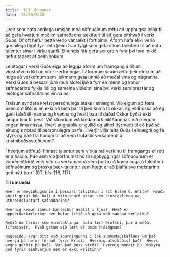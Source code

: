 ```yaml
---
title:  Til íhugunar
date:  26/09/2020
---
```


„Þeir sem hafa andlega umsjón með söfnuðinum ættu að upphugsa leiðir til að gefa hverjum meðlim safnaðarins tækifæri til að gera eitthvað í verki Guðs.  Of oft hefur þetta verið vanrækt í fortíðinni.  Áform hafa ekki verið greinilega lögð fyrir eða þeim framfylgt sem gefa öllum tækifæri til að nota talentur sínar í virku starfi.  Einungis fáir gera sér grein fyrir því hve mikið hefur tapast af þeim sökum.

Leiðtogar í verki Guðs eiga að leggja áform um framgang á öllum vígstöðvum líkt og vitrir herforingjar.  Í áformum sínum ættu þeir einkum að huga að verkefnum sem leikmenn geta unnið að meðal vina og nágranna.  Verki Guðs á þessari jörð mun aldrei ljúka fyrr en menn og konur safnaðarins fylkja liði og sameina viðleitni sína því verki sem prestar og leiðtogar safnaðarins vinna að.

Frelsun syndara krefst persónulegs átaks í einlægni.  Við eigum að færa þeim orð lífsins en ekki að bíða þar til þeir koma til okkar.  Ég vildi óska að ég gæti talað til manna og kvenna og hvatt þau til dáða!   Okkur býðst ekki langur tími til þess.  Við stöndum við landamörk eilífðarinnar.  Við megum engan tíma missa.  Hvert augnablik er gullið og alltof dýrmætt til að það sé einungis notað til persónulegra þarfa.  Hverjir vilja leita Guðs í einlægni og fá styrk og náð frá honum til að vera trúfastir verkamenn á kristniboðssvæðunum?

Í hverjum söfnuði finnast talentur sem virkja má verkinu til framgangs ef rétt er á haldið.  Það sem við þörfnumst nú til uppbyggingar söfnuðunum er vandmeðfarið verk viturra verkamanna sem þurfa að koma auga á talentur í söfnuðinum og þroska þær–talentur sem hægt er að þjálfa svo meistarinn geti nýtt þær“ (9T, bls. 116, 117).

**Til umræðu**

`Hver er meginhugsunin í þessari tilvitnun í rit Ellen G. White?  Hvaða áhrif getur hún haft á vitnisburð okkar sem einstaklinga og útbreiðslustarf safnaðarins?`

`Hvernig kemur sannur kærleikur ávallt í ljós?  Hvað er uppgerðarkærleikur sem hefur lítið að gera með sannan kærleika?`

`Ræðið um fórnir sem einstaklingar hafa fært Drottni, þar á meðal lífsmissir.  Hvað getum við lært af þeim frásögnum?`

`Hugleiddu svar þitt við spurningunni í lok sunnudagskaflans um það hverju þú hefur fórnað fyrir Krist.  Hvernig atvikaðist það?  Hvers vegna gerðir þú það?  Var það þess virði?  Hvernig mundir þú útskýra það fyrir einhverjum sem er ekki kristinn?`